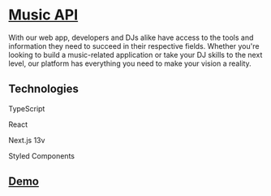 # [Music API](https://graceful-arithmetic-ead2d2.netlify.app/)
With our web app, developers and DJs alike have access to the tools and information they need to succeed in their respective fields. Whether you're looking to build a music-related application or take your DJ skills to the next level, our platform has everything you need to make your vision a reality.

## Technologies

TypeScript

React

Next.js 13v

Styled Components


## [Demo](https://graceful-arithmetic-ead2d2.netlify.app/)
